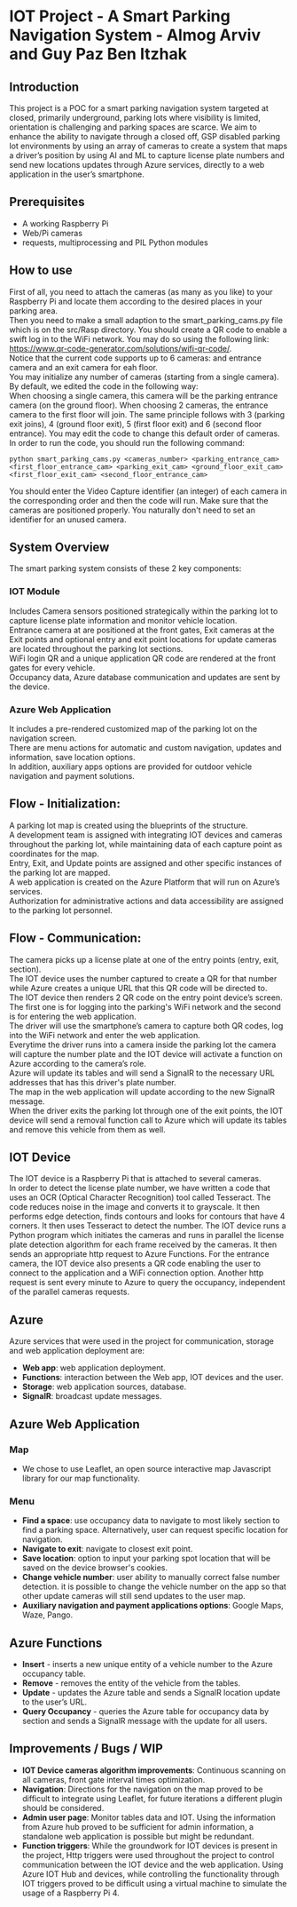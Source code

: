 # IOT Project - A Smart Parking Navigation System - Almog Arviv and Guy Paz Ben Itzhak

## Introduction
This project is a POC for a smart parking navigation system targeted at closed, primarily underground, parking lots where visibility is limited, orientation is challenging and parking spaces are scarce.
We aim to enhance the ability to navigate through a closed off, GSP disabled parking lot environments by using an array of cameras to create a system that maps a driver’s position by using AI and ML to capture license plate numbers and send new locations updates through Azure services, directly to a web application in the user’s smartphone.

## Prerequisites
* A working Raspberry Pi
* Web/Pi cameras
* requests, multiprocessing and PIL Python modules


## How to use

First of all, you need to attach the cameras (as many as you like) to your Raspberry Pi and locate them according to
the desired places in your parking area.  
Then you need to make a small adaption to the smart_parking_cams.py file which is on the src/Rasp directory. You should create a QR code to enable a swift log in to the WiFi network. You may do so using the following link: https://www.qr-code-generator.com/solutions/wifi-qr-code/.  
Notice that the current code supports up to 6 cameras: and entrance camera and an exit camera for eah floor.  
You may initialize any number of cameras (starting from a single camera). By default, we edited the code in the following way:  
When choosing a single camera, this camera will be the parking entrance camera (on the ground floor). When choosing 2 cameras, the entrance camera to the first floor will join. The same principle follows with 3 (parking exit joins), 4 (ground floor exit), 5 (first floor exit) and 6 (second floor entrance).
You may edit the code to change this default order of cameras.  
In order to run the code, you should run the following command:
```
python smart_parking_cams.py <cameras_number> <parking_entrance_cam> <first_floor_entrance_cam> <parking_exit_cam> <ground_floor_exit_cam> <first_floor_exit_cam> <second_floor_entrance_cam>
```
You should enter the Video Capture identifier (an integer) of each camera in the corresponding order and then the code will run. Make sure that the cameras are positioned properly. You naturally don't need to set an identifier for an unused camera.

## System Overview
The smart parking system consists of these 2 key components:

### IOT Module
Includes Camera sensors positioned strategically within the parking lot to capture license plate information and monitor vehicle location.  
Entrance camera at are positioned at the front gates, Exit cameras at the Exit points and optional entry and exit point locations for update cameras are located throughout the parking lot sections.  
WiFi login QR and a unique application QR code are rendered at the front gates for every vehicle.  
Occupancy data, Azure database communication and updates are sent by the device.  

### Azure Web Application
It includes a pre-rendered customized map of the parking lot on the navigation screen.  
There are menu actions for automatic and custom navigation, updates and information, save location options.  
In addition, auxiliary apps options are provided for outdoor vehicle navigation and payment solutions.  

## Flow - Initialization:
A parking lot map is created using the blueprints of the structure.  
A development team is assigned with integrating IOT devices and cameras throughout the parking lot, while maintaining data of each capture point as coordinates for the map.  
Entry, Exit, and Update points are assigned and other specific instances of the parking lot are mapped.  
A web application is created on the Azure Platform that will run on Azure’s services.  
Authorization for administrative actions and data accessibility are assigned to the parking lot personnel.  

## Flow - Communication:
The camera picks up a license plate at one of the entry points (entry, exit, section).  
The IOT device uses the number captured to create a QR for that number while Azure creates a unique URL that this QR code will be directed to.  
The IOT device then renders 2 QR code on the entry point device’s screen. The first one is for logging into the parking's WiFi network and the second is for entering the web application.  
The driver will use the smartphone’s camera to capture both QR codes, log into the WiFi network and enter the web application.  
Everytime the driver runs into a camera inside the parking lot the camera will capture the number plate and the IOT device will activate a function on Azure according to the camera’s role.  
Azure will update its tables and will send a SignalR to the necessary URL addresses that has this driver's plate number.  
The map in the web application will update according to the new SignalR message.  
When the driver exits the parking lot through one of the exit points, the IOT device will send a removal function call to Azure which will update its tables and remove this vehicle from them as well.  

## IOT Device
The IOT device is a Raspberry Pi that is attached to several cameras.  
In order to detect the license plate number, we have written a code that uses an OCR (Optical Character Recognition) tool called Tesseract. The code reduces noise in the image and converts it to grayscale. It then performs edge detection, finds contours and looks for contours that have 4 corners. It then uses Tesseract to detect the number.
The IOT device runs a Python program which initiates the cameras and runs in parallel the license plate detection algorithm for each frame received by the cameras. It then sends an appropriate http request to Azure Functions. For the entrance camera, the IOT device also presents a QR code enabling the user to connect to the application and a WiFi connection option. Another http request is sent every minute to Azure to query the occupancy, independent of the parallel cameras requests. 

## Azure
Azure services that were used in the project for communication, storage and web application deployment are:
  * **Web app**: web application deployment.
  * **Functions**: interaction between the Web app, IOT devices and the user.
  * **Storage**: web application sources, database.
  * **SignalR**: broadcast update messages.

## Azure Web Application
### Map
* We chose to use Leaflet, an open source interactive map Javascript library for our map functionality.
### Menu
* **Find a space**: use occupancy data to navigate to most likely section to find a parking space. Alternatively, user can request specific location for navigation.
* **Navigate to exit**: navigate to closest exit point.
* **Save location**: option to input your parking spot location that will be saved on the device browser's cookies.
* **Change vehicle number**: user ability to manually correct false number detection. it is possible to change the vehicle number on the app so that other update cameras will still send updates to the user map.
* **Auxiliary navigation and payment applications options**: Google Maps, Waze, Pango.

## Azure Functions
* **Insert** - inserts a new unique entity of a vehicle number to the Azure occupancy table.
* **Remove** - removes the entity of the vehicle from the tables.
* **Update** - updates the Azure table and sends a SignalR location update to the user’s URL.
* **Query Occupancy** - queries the Azure table for occupancy data by section and sends a SignalR message with the update for all users.

## Improvements / Bugs / WIP
* **IOT Device cameras algorithm improvements**:
Continuous scanning on all cameras, front gate interval times optimization.
* **Navigation**:
Directions for the navigation on the map proved to be difficult to integrate using Leaflet, for future iterations a different plugin should be considered.
* **Admin user page**:
Monitor tables data and IOT. Using the information from Azure hub proved to be sufficient for admin information, a standalone web application is possible but might be redundant.
* **Function triggers**:
While the groundwork for IOT devices is present in the project, Http triggers were used throughout the project to control communication between the IOT device and the web application. 
Using Azure IOT Hub and devices, while controlling the functionality through IOT triggers proved to be difficult using a virtual machine to simulate the usage of a Raspberry Pi 4. 
